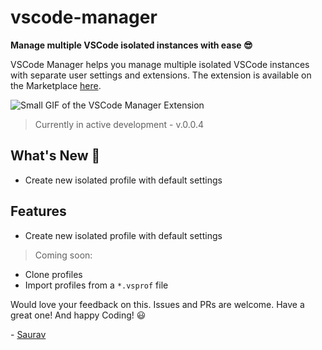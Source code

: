 # vscode-manager 
**Manage multiple VSCode isolated instances with ease 😎**

VSCode Manager helps you manage multiple isolated VSCode instances with separate user settings and extensions. The extension is available on the Marketplace [here](https://marketplace.visualstudio.com/items?itemName=mrsauravsahu.vscode-manager).

![Small GIF of the VSCode Manager Extension](https://user-images.githubusercontent.com/9134050/120378526-2c159c80-c33c-11eb-8f06-ee0b74f9e196.gif)

> Currently in active development - v.0.0.4
## What's New 🎉
- Create new isolated profile with default settings

## Features

- Create new isolated profile with default settings

> Coming soon:
- Clone profiles
- Import profiles from a `*.vsprof` file

Would love your feedback on this. Issues and PRs are welcome. Have a great one! And happy Coding! 😃 

\- [Saurav](https://twitter.com/mrsauravsahu)